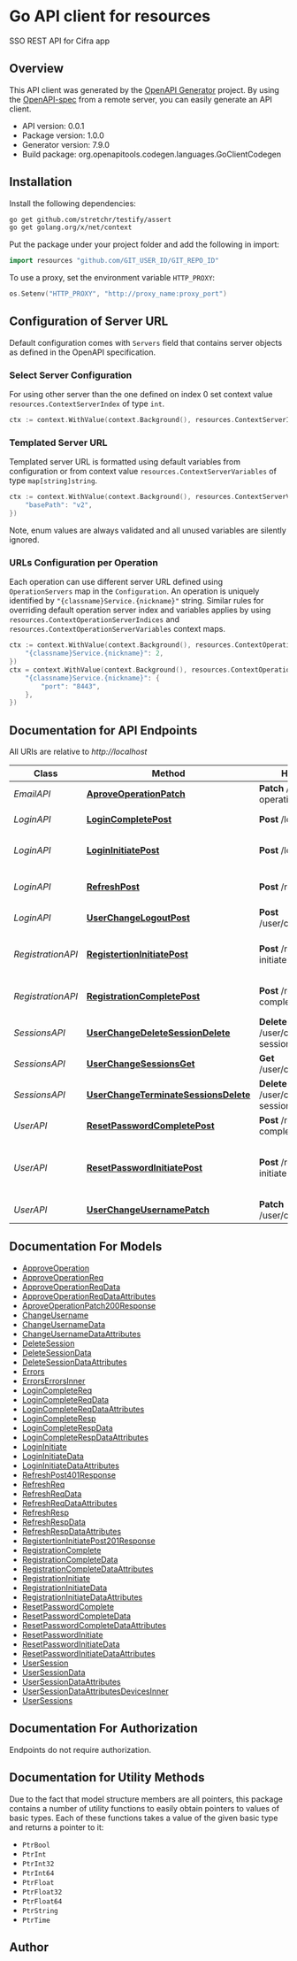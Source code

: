 # Go API client for resources

SSO REST API for Cifra app

## Overview
This API client was generated by the [OpenAPI Generator](https://openapi-generator.tech) project.  By using the [OpenAPI-spec](https://www.openapis.org/) from a remote server, you can easily generate an API client.

- API version: 0.0.1
- Package version: 1.0.0
- Generator version: 7.9.0
- Build package: org.openapitools.codegen.languages.GoClientCodegen

## Installation

Install the following dependencies:

```sh
go get github.com/stretchr/testify/assert
go get golang.org/x/net/context
```

Put the package under your project folder and add the following in import:

```go
import resources "github.com/GIT_USER_ID/GIT_REPO_ID"
```

To use a proxy, set the environment variable `HTTP_PROXY`:

```go
os.Setenv("HTTP_PROXY", "http://proxy_name:proxy_port")
```

## Configuration of Server URL

Default configuration comes with `Servers` field that contains server objects as defined in the OpenAPI specification.

### Select Server Configuration

For using other server than the one defined on index 0 set context value `resources.ContextServerIndex` of type `int`.

```go
ctx := context.WithValue(context.Background(), resources.ContextServerIndex, 1)
```

### Templated Server URL

Templated server URL is formatted using default variables from configuration or from context value `resources.ContextServerVariables` of type `map[string]string`.

```go
ctx := context.WithValue(context.Background(), resources.ContextServerVariables, map[string]string{
	"basePath": "v2",
})
```

Note, enum values are always validated and all unused variables are silently ignored.

### URLs Configuration per Operation

Each operation can use different server URL defined using `OperationServers` map in the `Configuration`.
An operation is uniquely identified by `"{classname}Service.{nickname}"` string.
Similar rules for overriding default operation server index and variables applies by using `resources.ContextOperationServerIndices` and `resources.ContextOperationServerVariables` context maps.

```go
ctx := context.WithValue(context.Background(), resources.ContextOperationServerIndices, map[string]int{
	"{classname}Service.{nickname}": 2,
})
ctx = context.WithValue(context.Background(), resources.ContextOperationServerVariables, map[string]map[string]string{
	"{classname}Service.{nickname}": {
		"port": "8443",
	},
})
```

## Documentation for API Endpoints

All URIs are relative to *http://localhost*

Class | Method | HTTP request | Description
------------ | ------------- | ------------- | -------------
*EmailAPI* | [**AproveOperationPatch**](docs/EmailAPI.md#aproveoperationpatch) | **Patch** /aprove-operation | Approve operation
*LoginAPI* | [**LoginCompletePost**](docs/LoginAPI.md#logincompletepost) | **Post** /login-complete | Confirm login
*LoginAPI* | [**LoginInitiatePost**](docs/LoginAPI.md#logininitiatepost) | **Post** /login-initiate | Send a request to login
*LoginAPI* | [**RefreshPost**](docs/LoginAPI.md#refreshpost) | **Post** /refresh | Refresh Access Token
*LoginAPI* | [**UserChangeLogoutPost**](docs/LoginAPI.md#userchangelogoutpost) | **Post** /user/change/logout | Logout user
*RegistrationAPI* | [**RegistertionInitiatePost**](docs/RegistrationAPI.md#registertioninitiatepost) | **Post** /registertion-initiate | Send a request to register a new user
*RegistrationAPI* | [**RegistrationCompletePost**](docs/RegistrationAPI.md#registrationcompletepost) | **Post** /registration-complete | Confirm register a new user
*SessionsAPI* | [**UserChangeDeleteSessionDelete**](docs/SessionsAPI.md#userchangedeletesessiondelete) | **Delete** /user/change/delete-session | Delete the sessions
*SessionsAPI* | [**UserChangeSessionsGet**](docs/SessionsAPI.md#userchangesessionsget) | **Get** /user/change/sessions | Get user&#39;s session
*SessionsAPI* | [**UserChangeTerminateSessionsDelete**](docs/SessionsAPI.md#userchangeterminatesessionsdelete) | **Delete** /user/change/terminate-sessions | Terminate all sessions
*UserAPI* | [**ResetPasswordCompletePost**](docs/UserAPI.md#resetpasswordcompletepost) | **Post** /reset-password-complete | Reset password
*UserAPI* | [**ResetPasswordInitiatePost**](docs/UserAPI.md#resetpasswordinitiatepost) | **Post** /reset-password-initiate | Send a request to change user password
*UserAPI* | [**UserChangeUsernamePatch**](docs/UserAPI.md#userchangeusernamepatch) | **Patch** /user/change/username | Change username


## Documentation For Models

 - [ApproveOperation](docs/ApproveOperation.md)
 - [ApproveOperationReq](docs/ApproveOperationReq.md)
 - [ApproveOperationReqData](docs/ApproveOperationReqData.md)
 - [ApproveOperationReqDataAttributes](docs/ApproveOperationReqDataAttributes.md)
 - [AproveOperationPatch200Response](docs/AproveOperationPatch200Response.md)
 - [ChangeUsername](docs/ChangeUsername.md)
 - [ChangeUsernameData](docs/ChangeUsernameData.md)
 - [ChangeUsernameDataAttributes](docs/ChangeUsernameDataAttributes.md)
 - [DeleteSession](docs/DeleteSession.md)
 - [DeleteSessionData](docs/DeleteSessionData.md)
 - [DeleteSessionDataAttributes](docs/DeleteSessionDataAttributes.md)
 - [Errors](docs/Errors.md)
 - [ErrorsErrorsInner](docs/ErrorsErrorsInner.md)
 - [LoginCompleteReq](docs/LoginCompleteReq.md)
 - [LoginCompleteReqData](docs/LoginCompleteReqData.md)
 - [LoginCompleteReqDataAttributes](docs/LoginCompleteReqDataAttributes.md)
 - [LoginCompleteResp](docs/LoginCompleteResp.md)
 - [LoginCompleteRespData](docs/LoginCompleteRespData.md)
 - [LoginCompleteRespDataAttributes](docs/LoginCompleteRespDataAttributes.md)
 - [LoginInitiate](docs/LoginInitiate.md)
 - [LoginInitiateData](docs/LoginInitiateData.md)
 - [LoginInitiateDataAttributes](docs/LoginInitiateDataAttributes.md)
 - [RefreshPost401Response](docs/RefreshPost401Response.md)
 - [RefreshReq](docs/RefreshReq.md)
 - [RefreshReqData](docs/RefreshReqData.md)
 - [RefreshReqDataAttributes](docs/RefreshReqDataAttributes.md)
 - [RefreshResp](docs/RefreshResp.md)
 - [RefreshRespData](docs/RefreshRespData.md)
 - [RefreshRespDataAttributes](docs/RefreshRespDataAttributes.md)
 - [RegistertionInitiatePost201Response](docs/RegistertionInitiatePost201Response.md)
 - [RegistrationComplete](docs/RegistrationComplete.md)
 - [RegistrationCompleteData](docs/RegistrationCompleteData.md)
 - [RegistrationCompleteDataAttributes](docs/RegistrationCompleteDataAttributes.md)
 - [RegistrationInitiate](docs/RegistrationInitiate.md)
 - [RegistrationInitiateData](docs/RegistrationInitiateData.md)
 - [RegistrationInitiateDataAttributes](docs/RegistrationInitiateDataAttributes.md)
 - [ResetPasswordComplete](docs/ResetPasswordComplete.md)
 - [ResetPasswordCompleteData](docs/ResetPasswordCompleteData.md)
 - [ResetPasswordCompleteDataAttributes](docs/ResetPasswordCompleteDataAttributes.md)
 - [ResetPasswordInitiate](docs/ResetPasswordInitiate.md)
 - [ResetPasswordInitiateData](docs/ResetPasswordInitiateData.md)
 - [ResetPasswordInitiateDataAttributes](docs/ResetPasswordInitiateDataAttributes.md)
 - [UserSession](docs/UserSession.md)
 - [UserSessionData](docs/UserSessionData.md)
 - [UserSessionDataAttributes](docs/UserSessionDataAttributes.md)
 - [UserSessionDataAttributesDevicesInner](docs/UserSessionDataAttributesDevicesInner.md)
 - [UserSessions](docs/UserSessions.md)


## Documentation For Authorization

Endpoints do not require authorization.


## Documentation for Utility Methods

Due to the fact that model structure members are all pointers, this package contains
a number of utility functions to easily obtain pointers to values of basic types.
Each of these functions takes a value of the given basic type and returns a pointer to it:

* `PtrBool`
* `PtrInt`
* `PtrInt32`
* `PtrInt64`
* `PtrFloat`
* `PtrFloat32`
* `PtrFloat64`
* `PtrString`
* `PtrTime`

## Author



